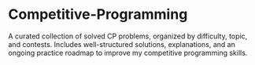 # Competitive-Programming
A curated collection of solved CP problems, organized by difficulty, topic, and contests. Includes well-structured solutions, explanations, and an ongoing practice roadmap to improve my competitive programming skills.
